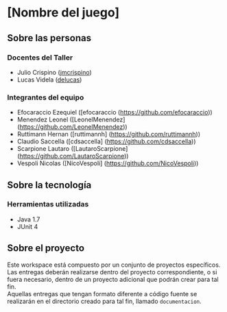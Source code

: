 # [Nombre del juego]

## Sobre las personas

### Docentes del Taller

* Julio Crispino ([jmcrispino](https://github.com/jmcrispino))
* Lucas Videla ([delucas](https://github.com/delucas))

### Integrantes del equipo

* Efocaraccio Ezequiel ([efocaraccio (https://github.com/efocaraccio))
* Menendez Leonel ([LeonelMenendez] (https://github.com/LeonelMenendez))
* Ruttimann Hernan ([ruttimannh] (https://github.com/ruttimannh))
* Claudio Saccella ([cdsaccella] (https://github.com/cdsaccella))
* Scarpione Lautaro ([LautaroScarpione] (https://github.com/LautaroScarpione))
* Vespoli Nicolas ([NicoVespoli] (https://github.com/NicoVespoli))

## Sobre la tecnología

### Herramientas utilizadas

* Java 1.7
* JUnit 4

## Sobre el proyecto

Este workspace está compuesto por un conjunto de proyectos específicos. Las entregas deberán realizarse dentro del proyecto correspondiente, o si fuera necesario, dentro de un proyecto adicional que podrán crear para tal fin.  
Aquellas entregas que tengan formato diferente a código fuente se realizarán en el directorio creado para tal fin, llamado `documentacion`.
